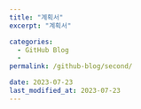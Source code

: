 ```yaml
---
title: "계획서"
excerpt: "계획서"

categories:
  - GitHub Blog
  - 
permalink: /github-blog/second/

date: 2023-07-23
last_modified_at: 2023-07-23
---
```

